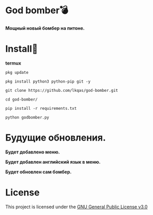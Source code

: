 # God bomber💣
**Мощный новый бомбер на питоне.**

# Install🔫
**termux**
```
pkg update
```
```
pkg install python3 python-pip git -y
```
```
git clone https://github.com/lkqas/god-bomber.git
```
```
cd god-bomber/
```
```
pip install -r requirements.txt
```
```
python godbomber.py
```
# Будущие обновления.
**Будет добавлено меню.**

**Будет добавлен английский язык в меню.**

**Будет обновлен сам бомбер.**

# License
This project is licensed under the [GNU General Public License v3.0](https://github.com/iMro0t/bomb3r/blob/master/LICENSE)
